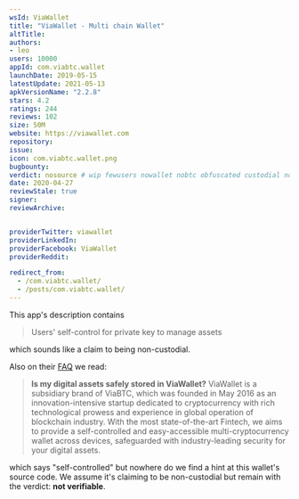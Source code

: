 ```yaml
---
wsId: ViaWallet
title: "ViaWallet - Multi chain Wallet"
altTitle: 
authors:
- leo
users: 10000
appId: com.viabtc.wallet
launchDate: 2019-05-15
latestUpdate: 2021-05-13
apkVersionName: "2.2.8"
stars: 4.2
ratings: 244
reviews: 102
size: 50M
website: https://viawallet.com
repository: 
issue: 
icon: com.viabtc.wallet.png
bugbounty: 
verdict: nosource # wip fewusers nowallet nobtc obfuscated custodial nosource nonverifiable reproducible bounty defunct
date: 2020-04-27
reviewStale: true
signer: 
reviewArchive:


providerTwitter: viawallet
providerLinkedIn: 
providerFacebook: ViaWallet
providerReddit: 

redirect_from:
  - /com.viabtc.wallet/
  - /posts/com.viabtc.wallet/
---
```



This app's description contains

> Users' self-control for private key to manage assets

which sounds like a claim to being non-custodial.

Also on their [FAQ](https://support.viawallet.com/hc/en-us/articles/900000212786-Is-my-digital-assets-safely-stored-in-ViaWallet-)
we read:

> **Is my digital assets safely stored in ViaWallet?**
> ViaWallet is a subsidiary brand of ViaBTC, which was founded in May 2016 as an
  innovation-intensive startup dedicated to cryptocurrency with rich
  technological prowess and experience in global operation of blockchain
  industry. With the most state-of-the-art Fintech, we aims to provide a
  self-controlled and easy-accessible multi-cryptocurrency wallet across
  devices, safeguarded with industry-leading security for your digital assets.

which says "self-controlled" but nowhere do we find a hint at this wallet's
source code. We assume it's claiming to be non-custodial but remain with the
verdict: **not verifiable**.
